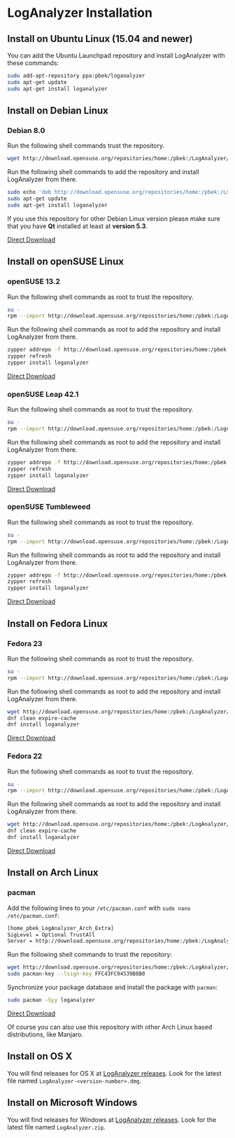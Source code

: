 # LogAnalyzer Installation

## Install on Ubuntu Linux (15.04 and newer)

You can add the Ubuntu Launchpad repository and install LogAnalyzer with these 
commands:

```bash
sudo add-apt-repository ppa:pbek/loganalyzer
sudo apt-get update
sudo apt-get install loganalyzer
```


## Install on Debian Linux

### Debian 8.0

Run the following shell commands trust the repository.

```bash
wget http://download.opensuse.org/repositories/home:/pbek:/LogAnalyzer/Debian_8.0/Release.key -O - | sudo apt-key add -
```

Run the following shell commands to add the repository and install LogAnalyzer from there.

```bash
sudo echo 'deb http://download.opensuse.org/repositories/home:/pbek:/LogAnalyzer/Debian_8.0/ /' >> /etc/apt/sources.list.d/loganalyzer.list  
sudo apt-get update  
sudo apt-get install loganalyzer
```

If you use this repository for other Debian Linux version please make sure that you have **Qt** installed at least at **version 5.3**.

[Direct Download](https://build.opensuse.org/package/binaries/home:pbek:LogAnalyzer/desktop?repository=Debian_8.0)


## Install on openSUSE Linux

### openSUSE 13.2

Run the following shell commands as root to trust the repository.

```bash
su -  
rpm --import http://download.opensuse.org/repositories/home:/pbek:/LogAnalyzer/openSUSE_13.2/repodata/repomd.xml.key
```

Run the following shell commands as root to add the repository and install LogAnalyzer from there.

```bash
zypper addrepo -f http://download.opensuse.org/repositories/home:/pbek:/LogAnalyzer/openSUSE_13.2/home:pbek:LogAnalyzer.repo  
zypper refresh  
zypper install loganalyzer
```

[Direct Download](https://build.opensuse.org/package/binaries/home:pbek:LogAnalyzer/desktop?repository=openSUSE_13.2)

### openSUSE Leap 42.1

Run the following shell commands as root to trust the repository.

```bash
su -  
rpm --import http://download.opensuse.org/repositories/home:/pbek:/LogAnalyzer/openSUSE_Leap_42.1/repodata/repomd.xml.key
```

Run the following shell commands as root to add the repository and install LogAnalyzer from there.

```bash
zypper addrepo -f http://download.opensuse.org/repositories/home:/pbek:/LogAnalyzer/openSUSE_Leap_42.1/home:pbek:LogAnalyzer.repo  
zypper refresh  
zypper install loganalyzer
```

[Direct Download](https://build.opensuse.org/package/binaries/home:pbek:LogAnalyzer/desktop?repository=openSUSE_Leap_42.1)

### openSUSE Tumbleweed

Run the following shell commands as root to trust the repository.

```bash
su -  
rpm --import http://download.opensuse.org/repositories/home:/pbek:/LogAnalyzer/openSUSE_Tumbleweed/repodata/repomd.xml.key
```

Run the following shell commands as root to add the repository and install LogAnalyzer from there.

```bash
zypper addrepo -f http://download.opensuse.org/repositories/home:/pbek:/LogAnalyzer/openSUSE_Tumbleweed/home:pbek:LogAnalyzer.repo  
zypper refresh  
zypper install loganalyzer
```

[Direct Download](https://build.opensuse.org/package/binaries/home:pbek:LogAnalyzer/desktop?repository=openSUSE_Tumbleweed)


## Install on Fedora Linux

### Fedora 23

Run the following shell commands as root to trust the repository.

```bash
su -  
rpm --import http://download.opensuse.org/repositories/home:/pbek:/LogAnalyzer/Fedora_23/repodata/repomd.xml.key
```

Run the following shell commands as root to add the repository and install LogAnalyzer from there.

```bash
wget http://download.opensuse.org/repositories/home:/pbek:/LogAnalyzer/Fedora_23/home:pbek:LogAnalyzer.repo -O /etc/yum.repos.d/LogAnalyzer.repo  
dnf clean expire-cache  
dnf install loganalyzer
```

[Direct Download](https://build.opensuse.org/package/binaries/home:pbek:LogAnalyzer/desktop?repository=Fedora_23)

### Fedora 22

Run the following shell commands as root to trust the repository.

```bash
su -  
rpm --import http://download.opensuse.org/repositories/home:/pbek:/LogAnalyzer/Fedora_22/repodata/repomd.xml.key
```

Run the following shell commands as root to add the repository and install LogAnalyzer from there.

```bash
wget http://download.opensuse.org/repositories/home:/pbek:/LogAnalyzer/Fedora_22/home:pbek:LogAnalyzer.repo -O /etc/yum.repos.d/LogAnalyzer.repo  
dnf clean expire-cache  
dnf install loganalyzer
```

[Direct Download](https://build.opensuse.org/package/binaries/home:pbek:LogAnalyzer/desktop?repository=Fedora_22)


## Install on Arch Linux

### pacman

Add the following lines to your `/etc/pacman.conf` with `sudo nano /etc/pacman.conf`:

```bash
[home_pbek_LogAnalyzer_Arch_Extra]  
SigLevel = Optional TrustAll  
Server = http://download.opensuse.org/repositories/home:/pbek:/LogAnalyzer/Arch_Extra/$arch
```

Run the following shell commands to trust the repository:

```bash
wget http://download.opensuse.org/repositories/home:/pbek:/LogAnalyzer/openSUSE_13.2/repodata/repomd.xml.key -O - | sudo pacman-key --add -  
sudo pacman-key --lsign-key FFC43FC94539B8B0
```

Synchronize your package database and install the package with `pacman`:

```bash
sudo pacman -Syy loganalyzer
```

[Direct Download](https://build.opensuse.org/package/binaries/home:pbek:LogAnalyzer/desktop?repository=Arch_Extra)

Of course you can also use this repository with other Arch Linux based distributions, like Manjaro.


## Install on OS X

You will find releases for OS X at
[LogAnalyzer releases](https://github.com/pbek/loganalyzer/releases).
Look for the latest file named `LogAnalyzer-<version-number>.dmg`.


## Install on Microsoft Windows

You will find releases for Windows at
[LogAnalyzer releases](https://github.com/pbek/loganalyzer/releases).
Look for the latest file named `LogAnalyzer.zip`.
